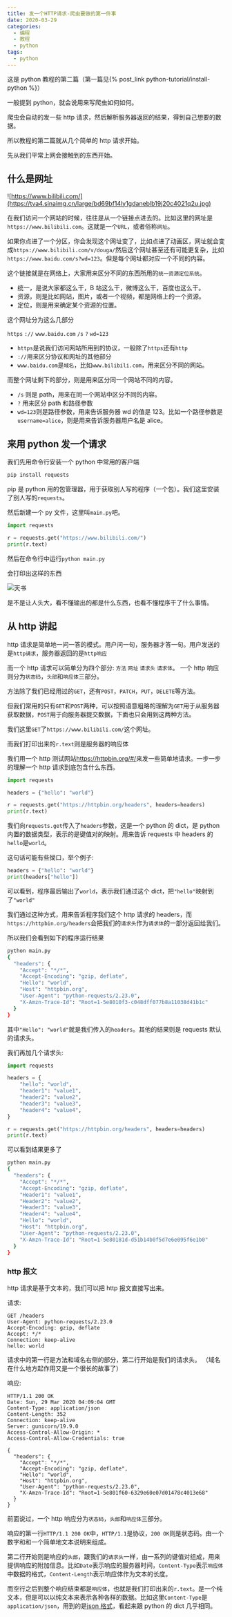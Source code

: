 ```yaml
---
title: 发一个HTTP请求-爬虫要做的第一件事
date: 2020-03-29
categories:
  - 编程
  - 教程
  - python
tags:
  - python
---
```


这是 python 教程的第二篇（第一篇见{% post_link python-tutorial/install-python %}）

一般提到 python，就会说用来写爬虫如何如何。

爬虫会自动的发一些 http 请求，然后解析服务器返回的结果，得到自己想要的数据。

所以教程的第二篇就从几个简单的 http 请求开始。

<!-- more -->

先从我们平常上网会接触到的东西开始。

## 什么是网址

![https://www.bilibili.com/](https://tva4.sinaimg.cn/large/bd69bf14ly1gdaneblb19j20c4021q2u.jpg)

在我们访问一个网站的时候，往往是从一个链接点进去的。比如这里的网址是`https://www.bilibili.com`。这就是一个`URL`，或者俗称`网址`。

如果你点进了一个分区，你会发现这个网址变了，比如点进了动画区，网址就会变成`https://www.bilibili.com/v/douga/`然后这个网址甚至还有可能更复杂，比如`https://www.baidu.com/s?wd=123`。但是每个网址都对应一个不同的内容。

这个链接就是在网络上，大家用来区分不同的东西所用的`统一资源定位系统`。

- 统一，是说大家都这么干，B 站这么干，微博这么干，百度也这么干。
- 资源，则是比如网站，图片，或者一个视频，都是网络上的一个资源。
- 定位，则是用来确定某个资源的位置。

这个网址分为这么几部分

`https` `://` `www.baidu.com` `/s` `?` `wd=123`

- `https`是说我们访问网站所用到的协议，一般除了`https`还有`http`
- `://`用来区分协议和网址的其他部分
- `www.baidu.com`是`域名`，比如`www.bilibili.com`，用来区分不同的网站。

而整个网址剩下的部分，则是用来区分同一个网站不同的内容。

- `/s` 则是 path，用来在同一个网站中区分不同的内容。
- `?` 用来区分 path 和路径参数
- `wd=123`则是路径参数，用来告诉服务器 wd 的值是 123。比如一个路径参数是`username=alice`，则是用来告诉服务器用户名是 alice。

## 来用 python 发一个请求

我们先用命令行安装一个 python 中常用的客户端

```bash
pip install requests
```

pip 是 python 用的包管理器，用于获取别人写的程序（一个包）。我们这里安装了别人写的`requests`。

然后新建一个 py 文件，这里叫`main.py`吧。

```python
import requests

r = requests.get("https://www.bilibili.com/")
print(r.text)
```

然后在命令行中运行`python main.py`

会打印出这样的东西

![天书](https://tva1.sinaimg.cn/large/bd69bf14ly1gdanepe8k3j20nq0g8k5q.jpg)

是不是让人头大，看不懂输出的都是什么东西，也看不懂程序干了什么事情。

## 从 http 讲起

http 请求是简单地一问一答的模式。用户问一句，服务器才答一句。用户发送的是`http请求`，服务器返回的是`http响应`

而一个 http 请求可以简单分为四个部分: `方法` `网址` `请求头` `请求体`。
一个 http 响应则分为`状态码`，`头部`和`响应体`三部分。

方法除了我们已经用过的`GET`，还有`POST`，`PATCH`，`PUT`，`DELETE`等方法。

但我们常用的只有`GET`和`POST`两种，可以按照语意粗略的理解为`GET`用于从服务器获取数据，`POST`用于向服务器提交数据，下面也只会用到这两种方法。

我们这里`GET`了`https://www.bilibili.com/`这个网址。

而我们打印出来的`r.text`则是服务器的响应体

我们用一个 http 测试网站<https://httpbin.org/#/>来发一些简单地请求。一步一步的理解一个 http 请求到底包含什么东西。

```python
import requests

headers = {"hello": "world"}

r = requests.get("https://httpbin.org/headers", headers=headers)
print(r.text)
```

我们向`requests.get`传入了`headers`参数，这是一个 python 的 dict，是 python 内置的数据类型，表示的是键值对的映射。用来告诉 requests 中 headers 的`hello`是`world`。

这句话可能有些拗口，举个例子:

```python
headers = {"hello": "world"}
print(headers["hello"])
```

可以看到，程序最后输出了`world`，表示我们通过这个 dict，把`"hello"`映射到了`"world"`

我们通过这种方式，用来告诉程序我们这个 http 请求的 headers，而`https://httpbin.org/headers`会把我们的`请求头`作为`请求体`的一部分返回给我们。

所以我们会看到如下的程序运行结果

```bash
python main.py
{
  "headers": {
    "Accept": "*/*",
    "Accept-Encoding": "gzip, deflate",
    "Hello": "world",
    "Host": "httpbin.org",
    "User-Agent": "python-requests/2.23.0",
    "X-Amzn-Trace-Id": "Root=1-5e8010f3-c048dff077b8a11038d41b1c"
  }
}
```

其中`"Hello": "world"`就是我们传入的`headers`。其他的结果则是 requests 默认的请求头。

我们再加几个请求头:

```python
import requests

headers = {
    "hello": "world",
    "header1": "value1",
    "header2": "value2",
    "header3": "value3",
    "header4": "value4",
}

r = requests.get("https://httpbin.org/headers", headers=headers)
print(r.text)
```

可以看到结果更多了

```bash
python main.py
{
  "headers": {
    "Accept": "*/*",
    "Accept-Encoding": "gzip, deflate",
    "Header1": "value1",
    "Header2": "value2",
    "Header3": "value3",
    "Header4": "value4",
    "Hello": "world",
    "Host": "httpbin.org",
    "User-Agent": "python-requests/2.23.0",
    "X-Amzn-Trace-Id": "Root=1-5e80181d-d51b14b0f5d7e6e095f6e1b0"
  }
}
```

### http 报文

http 请求是基于文本的，我们可以把 http 报文直接写出来。

请求:

```http
GET /headers
User-Agent: python-requests/2.23.0
Accept-Encoding: gzip, deflate
Accept: */*
Connection: keep-alive
hello: world
```

请求中的第一行是方法和域名右侧的部分，第二行开始是我们的请求头。
（域名在什么地方起作用又是一个很长的故事了）

响应:

```http
HTTP/1.1 200 OK
Date: Sun, 29 Mar 2020 04:09:04 GMT
Content-Type: application/json
Content-Length: 352
Connection: keep-alive
Server: gunicorn/19.9.0
Access-Control-Allow-Origin: *
Access-Control-Allow-Credentials: true

{
  "headers": {
    "Accept": "*/*",
    "Accept-Encoding": "gzip, deflate",
    "Hello": "world",
    "Host": "httpbin.org",
    "User-Agent": "python-requests/2.23.0",
    "X-Amzn-Trace-Id": "Root=1-5e801f60-6329e60e07d01478c4013e68"
  }
}
```

前面说过，一个 http 响应分为`状态码`，`头部`和`响应体`三部分。

响应的第一行`HTTP/1.1 200 OK`中，`HTTP/1.1`是协议，`200 OK`则是状态码。由一个数字和和一个简单地文本说明来组成。

第二行开始则是响应的`头部`，跟我们的`请求头`一样，由一系列的键值对组成，用来提供响应的附加信息。比如`Date`表示响应的服务器时间，`Content-Type`表示`响应体`中数据的格式，`Content-Length`表示响应体作为文本的长度。

而空行之后到整个响应结束都是`响应体`，也就是我们打印出来的`r.text`。是一个纯文本，但是可以以纯文本来表示各种各样的数据。比如这里`Content-Type`是`application/json`，用到的是[json 格式](https://www.json.org/json-zh.html)，看起来跟 python 的 dict 几乎相同。
